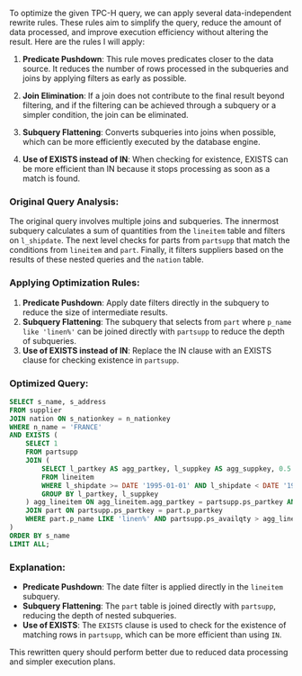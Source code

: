 To optimize the given TPC-H query, we can apply several data-independent rewrite rules. These rules aim to simplify the query, reduce the amount of data processed, and improve execution efficiency without altering the result. Here are the rules I will apply:

1. **Predicate Pushdown**: This rule moves predicates closer to the data source. It reduces the number of rows processed in the subqueries and joins by applying filters as early as possible.

2. **Join Elimination**: If a join does not contribute to the final result beyond filtering, and if the filtering can be achieved through a subquery or a simpler condition, the join can be eliminated.

3. **Subquery Flattening**: Converts subqueries into joins when possible, which can be more efficiently executed by the database engine.

4. **Use of EXISTS instead of IN**: When checking for existence, EXISTS can be more efficient than IN because it stops processing as soon as a match is found.

### Original Query Analysis:
The original query involves multiple joins and subqueries. The innermost subquery calculates a sum of quantities from the `lineitem` table and filters on `l_shipdate`. The next level checks for parts from `partsupp` that match the conditions from `lineitem` and `part`. Finally, it filters suppliers based on the results of these nested queries and the `nation` table.

### Applying Optimization Rules:

1. **Predicate Pushdown**: Apply date filters directly in the subquery to reduce the size of intermediate results.
2. **Subquery Flattening**: The subquery that selects from `part` where `p_name like 'linen%'` can be joined directly with `partsupp` to reduce the depth of subqueries.
3. **Use of EXISTS instead of IN**: Replace the IN clause with an EXISTS clause for checking existence in `partsupp`.

### Optimized Query:
```sql
SELECT s_name, s_address 
FROM supplier
JOIN nation ON s_nationkey = n_nationkey
WHERE n_name = 'FRANCE'
AND EXISTS (
    SELECT 1
    FROM partsupp
    JOIN (
        SELECT l_partkey AS agg_partkey, l_suppkey AS agg_suppkey, 0.5 * SUM(l_quantity) AS agg_quantity
        FROM lineitem
        WHERE l_shipdate >= DATE '1995-01-01' AND l_shipdate < DATE '1995-01-01' + INTERVAL '1' year
        GROUP BY l_partkey, l_suppkey
    ) agg_lineitem ON agg_lineitem.agg_partkey = partsupp.ps_partkey AND agg_lineitem.agg_suppkey = partsupp.ps_suppkey
    JOIN part ON partsupp.ps_partkey = part.p_partkey
    WHERE part.p_name LIKE 'linen%' AND partsupp.ps_availqty > agg_lineitem.agg_quantity
)
ORDER BY s_name
LIMIT ALL;
```

### Explanation:
- **Predicate Pushdown**: The date filter is applied directly in the `lineitem` subquery.
- **Subquery Flattening**: The `part` table is joined directly with `partsupp`, reducing the depth of nested subqueries.
- **Use of EXISTS**: The `EXISTS` clause is used to check for the existence of matching rows in `partsupp`, which can be more efficient than using `IN`.

This rewritten query should perform better due to reduced data processing and simpler execution plans.